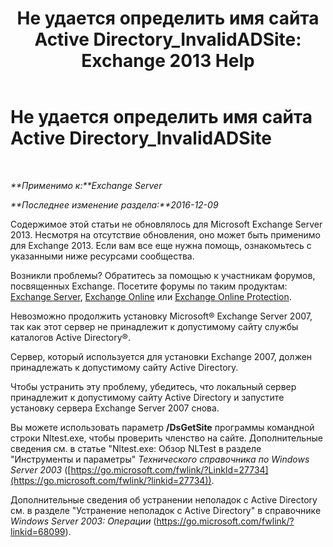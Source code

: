 ﻿---
title: 'Не удается определить имя сайта Active Directory_InvalidADSite: Exchange 2013 Help'
TOCTitle: Не удается определить имя сайта Active Directory_InvalidADSite
ms:assetid: ef96e077-08a0-4108-9f7d-0d61758abcd4
ms:mtpsurl: https://technet.microsoft.com/ru-ru/library/ms.exch.setupreadiness.invalidadsite(v=EXCHG.150)
ms:contentKeyID: 50489460
ms.date: 04/30/2018
mtps_version: v=EXCHG.150
ms.translationtype: HT
---

# Не удается определить имя сайта Active Directory\_InvalidADSite

 

_**Применимо к:**Exchange Server_

_**Последнее изменение раздела:**2016-12-09_

Содержимое этой статьи не обновлялось для Microsoft Exchange Server 2013. Несмотря на отсутствие обновления, оно может быть применимо для Exchange 2013. Если вам все еще нужна помощь, ознакомьтесь с указанными ниже ресурсами сообщества.

Возникли проблемы? Обратитесь за помощью к участникам форумов, посвященных Exchange. Посетите форумы по таким продуктам: [Exchange Server](https://go.microsoft.com/fwlink/p/?linkid=60612), [Exchange Online](https://go.microsoft.com/fwlink/p/?linkid=267542) или [Exchange Online Protection](https://go.microsoft.com/fwlink/p/?linkid=285351).

Невозможно продолжить установку Microsoft® Exchange Server 2007, так как этот сервер не принадлежит к допустимому сайту службы каталогов Active Directory®.

Сервер, который используется для установки Exchange 2007, должен принадлежать к допустимому сайту Active Directory.

Чтобы устранить эту проблему, убедитесь, что локальный сервер принадлежит к допустимому сайту Active Directory и запустите установку сервера Exchange Server 2007 снова.

Вы можете использовать параметр **/DsGetSite** программы командной строки Nltest.exe, чтобы проверить членство на сайте. Дополнительные сведения см. в статье "Nltest.exe: Обзор NLTest в разделе "Инструменты и параметры" *Технического справочника по Windows Server 2003* ([https://go.microsoft.com/fwlink/?LinkId=27734](https://go.microsoft.com/fwlink/?linkid=27734)).

Дополнительные сведения об устранении неполадок с Active Directory см. в разделе "Устранение неполадок с Active Directory" в справочнике *Windows Server 2003: Операции* (<https://go.microsoft.com/fwlink/?linkid=68099>).

